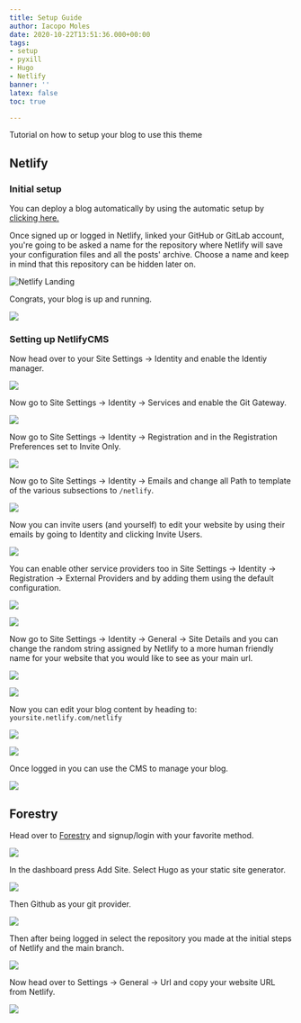```yaml
---
title: Setup Guide
author: Iacopo Moles
date: 2020-10-22T13:51:36.000+00:00
tags:
- setup
- pyxill
- Hugo
- Netlify
banner: ''
latex: false
toc: true

---
```

Tutorial on how to setup your blog to use this theme

<!--more-->

## Netlify

### Initial setup

You can deploy a blog automatically by using the automatic setup by [clicking here.](https://app.netlify.com/start/deploy?repository=https://github.com/IcpMoles/pyxback&stack=hugo)

Once signed up or logged in Netlify, linked your GitHub or GitLab account, you're going to be asked a name for the repository where Netlify will save your configuration files and all the posts' archive. Choose a name and keep in mind that this repository can be hidden later on.

![Netlify Landing ](/uploads/landing.png)

Congrats, your blog is up and running.

![](/uploads/dashboard.png)

### Setting up NetlifyCMS

Now head over to your Site Settings -> Identity and enable the Identiy manager.

![](/uploads/identity.png)

Now go to  Site Settings -> Identity -> Services and enable the Git Gateway.

![](/uploads/gateway1.png)

Now go to  Site Settings -> Identity -> Registration and in the Registration Preferences set to Invite Only.

![](/uploads/invite-only.png)

Now go to  Site Settings -> Identity -> Emails and change all Path to template of the various subsections to `/netlify`.

![](/uploads/template-path.png)

Now you can invite users (and yourself) to edit your website by using their emails by going to Identity and clicking Invite Users.

![](/uploads/inviting.png)

You can enable other service providers too in Site Settings -> Identity -> Registration  -> External Providers and by adding them using the default configuration.

![](/uploads/provider.png)

![](/uploads/provider2.png)

Now go to  Site Settings -> Identity -> General -> Site Details and you can change the random string assigned by Netlify to a more human friendly name for your website that you would like to see as your main url.

![](/uploads/name-1.png)

![](/uploads/name-2.png)

Now you can edit your blog content by heading to: `yoursite.netlify.com/netlify`

![](/uploads/cms1.png)

![](/uploads/cms2.png)

Once logged in you can use the CMS to manage your blog.

![](/uploads/landing-cms.png)

## Forestry

Head over to [Forestry](https://forestry.io/) and signup/login with your favorite method.

![](/uploads/forest-landing.png)

In the dashboard press Add Site. Select Hugo as your static site generator.

![](/uploads/hugo-select.png)

Then Github as your git provider.

![](/uploads/github-select.png)

Then after being logged in select the repository you made at the initial steps of Netlify and the main branch.

![](/uploads/branch-select.png)

Now head over to Settings -> General -> Url and copy your website URL from Netlify.

![](/uploads/url-set.png)